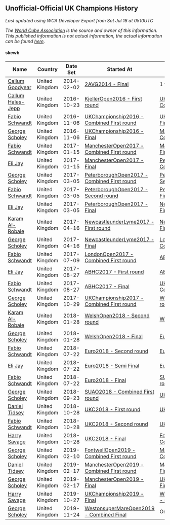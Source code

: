 ## Unofficial-Official UK Champions History

*Last updated using WCA Developer Export from Sat Jul 18 at 0510UTC*

*The [World Cube Association](https://www.worldcubeassociation.org) is the source and owner of this information. This published information is not actual information, the actual information can be found [here](https://www.worldcubeassociation.org/results).*

#### skewb

|Name|Country|Date Set|Started At|Ended At|Days Held|  
|--|--|--|--|--|--|  
|[Callum Goodyear](https://www.worldcubeassociation.org/persons/2012GOOD02)|United Kingdom|2014-02-02|[2AVG2014 - Final](https://www.worldcubeassociation.org/competitions/2AVG2014/results/all#eskewb_f)|1 year after [DutchOpen2015](https://www.worldcubeassociation.org/competitions/DutchOpen2015/results/all#eskewb_f)|989|  
|[Callum Hales-Jepp](https://www.worldcubeassociation.org/persons/2012HALE01)|United Kingdom|2016-10-23|[KjellerOpen2016 - First round](https://www.worldcubeassociation.org/competitions/KjellerOpen2016/results/all#eskewb_1)|[UKChampionship2016 - Combined First round](https://www.worldcubeassociation.org/competitions/UKChampionship2016/results/all#eskewb_d)|14|  
|[Fabio Schwandt](https://www.worldcubeassociation.org/persons/2014SCHW02)|United Kingdom|2016-11-06|[UKChampionship2016 - Combined First round](https://www.worldcubeassociation.org/competitions/UKChampionship2016/results/all#eskewb_d)|[UKChampionship2016 - Final](https://www.worldcubeassociation.org/competitions/UKChampionship2016/results/all#eskewb_f)|0|  
|[George Scholey](https://www.worldcubeassociation.org/persons/2015SCHO05)|United Kingdom|2016-11-06|[UKChampionship2016 - Final](https://www.worldcubeassociation.org/competitions/UKChampionship2016/results/all#eskewb_f)|[ManchesterOpen2017 - Combined First round](https://www.worldcubeassociation.org/competitions/ManchesterOpen2017/results/all#eskewb_d)|70|  
|[Fabio Schwandt](https://www.worldcubeassociation.org/persons/2014SCHW02)|United Kingdom|2017-01-15|[ManchesterOpen2017 - Combined First round](https://www.worldcubeassociation.org/competitions/ManchesterOpen2017/results/all#eskewb_d)|[ManchesterOpen2017 - Final](https://www.worldcubeassociation.org/competitions/ManchesterOpen2017/results/all#eskewb_f)|0|  
|[Eli Jay](https://www.worldcubeassociation.org/persons/2014JAYE01)|United Kingdom|2017-01-15|[ManchesterOpen2017 - Final](https://www.worldcubeassociation.org/competitions/ManchesterOpen2017/results/all#eskewb_f)|[PeterboroughOpen2017 - Combined First round](https://www.worldcubeassociation.org/competitions/PeterboroughOpen2017/results/all#eskewb_d)|49|  
|[George Scholey](https://www.worldcubeassociation.org/persons/2015SCHO05)|United Kingdom|2017-03-05|[PeterboroughOpen2017 - Combined First round](https://www.worldcubeassociation.org/competitions/PeterboroughOpen2017/results/all#eskewb_d)|[PeterboroughOpen2017 - Second round](https://www.worldcubeassociation.org/competitions/PeterboroughOpen2017/results/all#eskewb_2)|0|  
|[Fabio Schwandt](https://www.worldcubeassociation.org/persons/2014SCHW02)|United Kingdom|2017-03-05|[PeterboroughOpen2017 - Second round](https://www.worldcubeassociation.org/competitions/PeterboroughOpen2017/results/all#eskewb_2)|[PeterboroughOpen2017 - Final](https://www.worldcubeassociation.org/competitions/PeterboroughOpen2017/results/all#eskewb_f)|0|  
|[Eli Jay](https://www.worldcubeassociation.org/persons/2014JAYE01)|United Kingdom|2017-03-05|[PeterboroughOpen2017 - Final](https://www.worldcubeassociation.org/competitions/PeterboroughOpen2017/results/all#eskewb_f)|[NewcastleunderLyme2017 - First round](https://www.worldcubeassociation.org/competitions/NewcastleunderLyme2017/results/all#eskewb_1)|42|  
|[Karam Al-Robaie](https://www.worldcubeassociation.org/persons/2016ALRO01)|United Kingdom|2017-04-16|[NewcastleunderLyme2017 - First round](https://www.worldcubeassociation.org/competitions/NewcastleunderLyme2017/results/all#eskewb_1)|[NewcastleunderLyme2017 - Final](https://www.worldcubeassociation.org/competitions/NewcastleunderLyme2017/results/all#eskewb_f)|0|  
|[George Scholey](https://www.worldcubeassociation.org/persons/2015SCHO05)|United Kingdom|2017-04-16|[NewcastleunderLyme2017 - Final](https://www.worldcubeassociation.org/competitions/NewcastleunderLyme2017/results/all#eskewb_f)|[LondonOpen2017 - Combined First round](https://www.worldcubeassociation.org/competitions/LondonOpen2017/results/all#eskewb_d)|84|  
|[Fabio Schwandt](https://www.worldcubeassociation.org/persons/2014SCHW02)|United Kingdom|2017-07-09|[LondonOpen2017 - Combined First round](https://www.worldcubeassociation.org/competitions/LondonOpen2017/results/all#eskewb_d)|[ABHC2017 - First round](https://www.worldcubeassociation.org/competitions/ABHC2017/results/all#eskewb_1)|49|  
|[Eli Jay](https://www.worldcubeassociation.org/persons/2014JAYE01)|United Kingdom|2017-08-27|[ABHC2017 - First round](https://www.worldcubeassociation.org/competitions/ABHC2017/results/all#eskewb_1)|[ABHC2017 - Final](https://www.worldcubeassociation.org/competitions/ABHC2017/results/all#eskewb_f)|0|  
|[Fabio Schwandt](https://www.worldcubeassociation.org/persons/2014SCHW02)|United Kingdom|2017-08-27|[ABHC2017 - Final](https://www.worldcubeassociation.org/competitions/ABHC2017/results/all#eskewb_f)|[UKChampionship2017 - Combined First round](https://www.worldcubeassociation.org/competitions/UKChampionship2017/results/all#eskewb_d)|63|  
|[George Scholey](https://www.worldcubeassociation.org/persons/2015SCHO05)|United Kingdom|2017-10-29|[UKChampionship2017 - Combined First round](https://www.worldcubeassociation.org/competitions/UKChampionship2017/results/all#eskewb_d)|[WelshOpen2018 - Second round](https://www.worldcubeassociation.org/competitions/WelshOpen2018/results/all#eskewb_2)|91|  
|[Karam Al-Robaie](https://www.worldcubeassociation.org/persons/2016ALRO01)|United Kingdom|2018-01-28|[WelshOpen2018 - Second round](https://www.worldcubeassociation.org/competitions/WelshOpen2018/results/all#eskewb_2)|[WelshOpen2018 - Final](https://www.worldcubeassociation.org/competitions/WelshOpen2018/results/all#eskewb_f)|0|  
|[George Scholey](https://www.worldcubeassociation.org/persons/2015SCHO05)|United Kingdom|2018-01-28|[WelshOpen2018 - Final](https://www.worldcubeassociation.org/competitions/WelshOpen2018/results/all#eskewb_f)|[Euro2018 - Second round](https://www.worldcubeassociation.org/competitions/Euro2018/results/all#eskewb_2)|175|  
|[Fabio Schwandt](https://www.worldcubeassociation.org/persons/2014SCHW02)|United Kingdom|2018-07-22|[Euro2018 - Second round](https://www.worldcubeassociation.org/competitions/Euro2018/results/all#eskewb_2)|[Euro2018 - Semi Final](https://www.worldcubeassociation.org/competitions/Euro2018/results/all#eskewb_3)|0|  
|[Eli Jay](https://www.worldcubeassociation.org/persons/2014JAYE01)|United Kingdom|2018-07-22|[Euro2018 - Semi Final](https://www.worldcubeassociation.org/competitions/Euro2018/results/all#eskewb_3)|[Euro2018 - Final](https://www.worldcubeassociation.org/competitions/Euro2018/results/all#eskewb_f)|0|  
|[Fabio Schwandt](https://www.worldcubeassociation.org/persons/2014SCHW02)|United Kingdom|2018-07-22|[Euro2018 - Final](https://www.worldcubeassociation.org/competitions/Euro2018/results/all#eskewb_f)|[SUAO2018 - Combined First round](https://www.worldcubeassociation.org/competitions/SUAO2018/results/all#eskewb_d)|63|  
|[George Scholey](https://www.worldcubeassociation.org/persons/2015SCHO05)|United Kingdom|2018-09-23|[SUAO2018 - Combined First round](https://www.worldcubeassociation.org/competitions/SUAO2018/results/all#eskewb_d)|[UKC2018 - First round](https://www.worldcubeassociation.org/competitions/UKC2018/results/all#eskewb_1)|35|  
|[Daniel Tidsey](https://www.worldcubeassociation.org/persons/2016TIDS01)|United Kingdom|2018-10-28|[UKC2018 - First round](https://www.worldcubeassociation.org/competitions/UKC2018/results/all#eskewb_1)|[UKC2018 - Second round](https://www.worldcubeassociation.org/competitions/UKC2018/results/all#eskewb_2)|0|  
|[Fabio Schwandt](https://www.worldcubeassociation.org/persons/2014SCHW02)|United Kingdom|2018-10-28|[UKC2018 - Second round](https://www.worldcubeassociation.org/competitions/UKC2018/results/all#eskewb_2)|[UKC2018 - Final](https://www.worldcubeassociation.org/competitions/UKC2018/results/all#eskewb_f)|0|  
|[Harry Savage](https://www.worldcubeassociation.org/persons/2013SAVA01)|United Kingdom|2018-10-28|[UKC2018 - Final](https://www.worldcubeassociation.org/competitions/UKC2018/results/all#eskewb_f)|[FontwellOpen2019 - Combined First round](https://www.worldcubeassociation.org/competitions/FontwellOpen2019/results/all#eskewb_d)|105|  
|[George Scholey](https://www.worldcubeassociation.org/persons/2015SCHO05)|United Kingdom|2019-02-10|[FontwellOpen2019 - Combined First round](https://www.worldcubeassociation.org/competitions/FontwellOpen2019/results/all#eskewb_d)|[ManchesterOpen2019 - Combined First round](https://www.worldcubeassociation.org/competitions/ManchesterOpen2019/results/all#eskewb_d)|7|  
|[Daniel Tidsey](https://www.worldcubeassociation.org/persons/2016TIDS01)|United Kingdom|2019-02-17|[ManchesterOpen2019 - Combined First round](https://www.worldcubeassociation.org/competitions/ManchesterOpen2019/results/all#eskewb_d)|[ManchesterOpen2019 - Final](https://www.worldcubeassociation.org/competitions/ManchesterOpen2019/results/all#eskewb_f)|0|  
|[George Scholey](https://www.worldcubeassociation.org/persons/2015SCHO05)|United Kingdom|2019-02-17|[ManchesterOpen2019 - Final](https://www.worldcubeassociation.org/competitions/ManchesterOpen2019/results/all#eskewb_f)|[UKChampionship2019 - Final](https://www.worldcubeassociation.org/competitions/UKChampionship2019/results/all#eskewb_f)|252|  
|[Harry Savage](https://www.worldcubeassociation.org/persons/2013SAVA01)|United Kingdom|2019-10-27|[UKChampionship2019 - Final](https://www.worldcubeassociation.org/competitions/UKChampionship2019/results/all#eskewb_f)|[WestonsuperMareOpen2019 - Combined Final](https://www.worldcubeassociation.org/competitions/WestonsuperMareOpen2019/results/all#eskewb_c)|28|  
|[George Scholey](https://www.worldcubeassociation.org/persons/2015SCHO05)|United Kingdom|2019-11-24|[WestonsuperMareOpen2019 - Combined Final](https://www.worldcubeassociation.org/competitions/WestonsuperMareOpen2019/results/all#eskewb_c)|Ongoing|237|  
